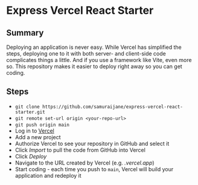 # Express Vercel React Starter

## Summary
Deploying an application is never easy. While Vercel has simplified the steps, deploying one to it with both server- and client-side code complicates things a little. And if you use a framework like Vite, even more so. This repository makes it easier to deploy right away so you can get coding.

## Steps
- `git clone https://github.com/samuraijane/express-vercel-react-starter.git`
- `git remote set-url origin <your-repo-url>`
- `git push origin main`
- Log in to [Vercel](https://vercel.com/)
- Add a new project
- Authorize Vercel to see your repository in GitHub and select it
- Click _Import_ to pull the code from GitHub into Vercel
- Click _Deploy_
- Navigate to the URL created by Vercel (e.g. _<your-repo-name>.vercel.app_)
- Start coding - each time you push to `main`, Vercel will build your application and redeploy it
